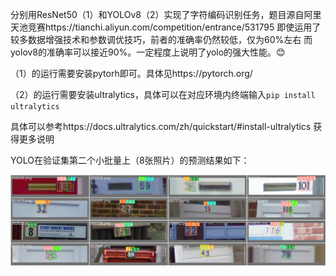 分别用ResNet50（1）和YOLOv8（2）实现了字符编码识别任务，题目源自阿里天池竞赛https://tianchi.aliyun.com/competition/entrance/531795
即使运用了较多数据增强技术和参数调优技巧，前者的准确率仍然较低，仅为60%左右
而yolov8的准确率可以接近90%。一定程度上说明了yolo的强大性能。😊


（1）的运行需要安装pytorh即可。具体见https://pytorch.org/  

（2）的运行需要安装ultralytics，具体可以在对应环境内终端输入`pip install ultralytics`

具体可以参考https://docs.ultralytics.com/zh/quickstart/#install-ultralytics
获得更多说明


YOLO在验证集第二个小批量上（8张照片）的预测结果如下：


![预测结果](ResNet与YOLO/YOLOv8/结果文件/val_batch2_pred.jpg)

